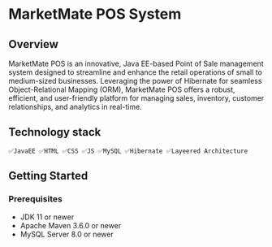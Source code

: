 # MarketMate POS System


## Overview
MarketMate POS is an innovative, Java EE-based Point of Sale management system designed to streamline and enhance the retail operations of small to medium-sized businesses. Leveraging the power of Hibernate for seamless Object-Relational Mapping (ORM), MarketMate POS offers a robust, efficient, and user-friendly platform for managing sales, inventory, customer relationships, and analytics in real-time. 

## Technology stack 
    ✅JavaEE ✅HTML ✅CSS ✅JS ✅MySQL ✅Hibernate ✅Layeered Architecture

## Getting Started

### Prerequisites

- JDK 11 or newer
- Apache Maven 3.6.0 or newer
- MySQL Server 8.0 or newer    

